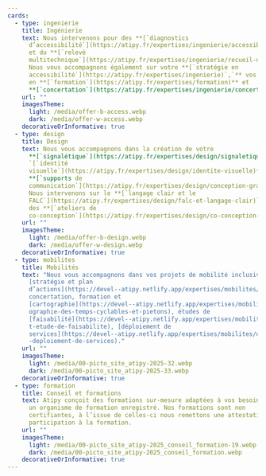 ```yaml
---
cards:
  - type: ingenierie
    title: Ingénierie
    text: Nous intervenons pour des **[`diagnostics
      d’accessibilité`](https://atipy.fr/expertises/ingenierie/accessibilite-du-cadre-bati)**
      et du **[`relevé
      multitechnique`](https://atipy.fr/expertises/ingenierie/recueil-de-donnees-complementaires)**.
      Nous vous accompagnons également sur votre **[`stratégie en
      accessibilité`](https://atipy.fr/expertises/ingenierie)`,`** vos besoins
      en **[`formation`](https://atipy.fr/expertises/formation)** et
      **[`concertation`](https://atipy.fr/expertises/ingenierie/concertation-et-evenementiel)`.`**
    url: ""
    imagesTheme:
      light: /media/offer-b-access.webp
      dark: /media/offer-w-access.webp
    decorativeOrInformative: true
  - type: design
    title: Design
    text: Nous vous accompagnons dans la création de votre
      **[`signalétique`](https://atipy.fr/expertises/design/signaletique)`,
      `[`identité
      visuelle`](https://atipy.fr/expertises/design/identite-visuelle)** et
      **[`supports de
      communication`](https://atipy.fr/expertises/design/conception-graphique)`.`**
      Nous intervenons sur le **[`langage clair et le
      FALC`](https://atipy.fr/expertises/design/falc-et-langage-clair)`,`** et
      des **[`ateliers de
      co-conception`](https://atipy.fr/expertises/design/co-conception-et-concertation)`.`**
    url: ""
    imagesTheme:
      light: /media/offer-b-design.webp
      dark: /media/offer-w-design.webp
    decorativeOrInformative: true
  - type: mobilites
    title: Mobilités
    text: "Nous vous accompagnons dans vos projets de mobilité inclusive :
      [stratégie et plan
      d’actions](https://devel--atipy.netlify.app/expertises/mobilites/test),
      concertation, formation et
      [cartographie](https://devel--atipy.netlify.app/expertises/mobilites/cart\
      ographie-des-temps-cyclables-et-pietons), études de
      [faisabilité](https://devel--atipy.netlify.app/expertises/mobilites/amo-e\
      t-etude-de-faisabilite), [déploiement de
      services](https://devel--atipy.netlify.app/expertises/mobilites/design-et\
      -deploiement-de-services)."
    url: ""
    imagesTheme:
      light: /media/00-picto_site_atipy-2025-32.webp
      dark: /media/00-picto_site_atipy-2025-33.webp
    decorativeOrInformative: true
  - type: formation
    title: Conseil et formations
    text: Atipy conçoit des formations sur-mesure adaptées à vos besoins. Atipy est
      un organisme de formation enregistré. Nos formations sont non
      certifiantes, à l’issue de celles-ci nous remettons une attestation de
      participation à la formation.
    url: ""
    imagesTheme:
      light: /media/00-picto_site_atipy-2025_conseil_formation-19.webp
      dark: /media/00-picto_site_atipy-2025_conseil_formation.webp
    decorativeOrInformative: true
---
```

